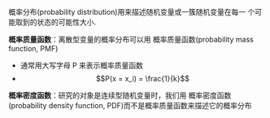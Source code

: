 概率分布(probability distribution)用来描述随机变量或一簇随机变量在每一 个可能取到的状态的可能性大小.

**概率质量函数**：离散型变量的概率分布可以用 概率质量函数(probability mass function, PMF)

* 通常用大写字母 P 来表示概率质量函数
* $$P(x = x_i) = \frac{1}{k}$$

**概率密度函数**：研究的对象是连续型随机变量时，我们用 概率密度函数(probability density function, PDF)而不是概率质量函数来描述它的概率分布

